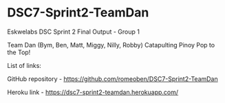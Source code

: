 # DSC7-Sprint2-TeamDan
 Eskwelabs DSC Sprint 2 Final Output - Group 1
 
Team Dan (Bym, Ben, Matt, Miggy, Nilly, Robby)
Catapulting Pinoy Pop to the Top!

List of links:

GitHub repository - https://github.com/romeoben/DSC7-Sprint2-TeamDan

Heroku link - https://dsc7-sprint2-teamdan.herokuapp.com/
